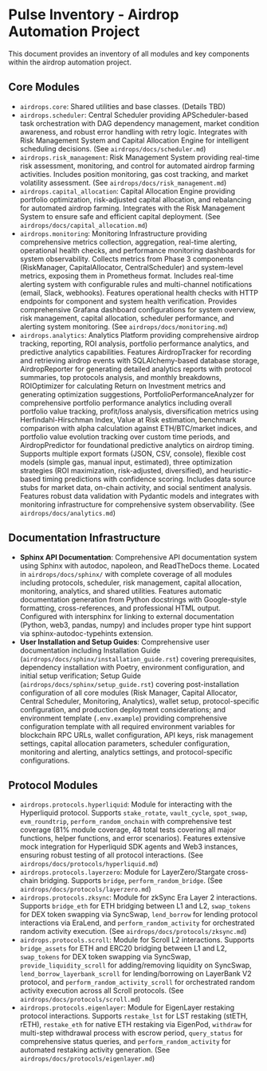 # Pulse Inventory - Airdrop Automation Project

This document provides an inventory of all modules and key components within the airdrop automation project.

## Core Modules
*   `airdrops.core`: Shared utilities and base classes. (Details TBD)
*   `airdrops.scheduler`: Central Scheduler providing APScheduler-based task orchestration with DAG dependency management, market condition awareness, and robust error handling with retry logic. Integrates with Risk Management System and Capital Allocation Engine for intelligent scheduling decisions. (See `airdrops/docs/scheduler.md`)
*   `airdrops.risk_management`: Risk Management System providing real-time risk assessment, monitoring, and control for automated airdrop farming activities. Includes position monitoring, gas cost tracking, and market volatility assessment. (See `airdrops/docs/risk_management.md`)
*   `airdrops.capital_allocation`: Capital Allocation Engine providing portfolio optimization, risk-adjusted capital allocation, and rebalancing for automated airdrop farming. Integrates with the Risk Management System to ensure safe and efficient capital deployment. (See `airdrops/docs/capital_allocation.md`)
*   `airdrops.monitoring`: Monitoring Infrastructure providing comprehensive metrics collection, aggregation, real-time alerting, operational health checks, and performance monitoring dashboards for system observability. Collects metrics from Phase 3 components (RiskManager, CapitalAllocator, CentralScheduler) and system-level metrics, exposing them in Prometheus format. Includes real-time alerting system with configurable rules and multi-channel notifications (email, Slack, webhooks). Features operational health checks with HTTP endpoints for component and system health verification. Provides comprehensive Grafana dashboard configurations for system overview, risk management, capital allocation, scheduler performance, and alerting system monitoring. (See `airdrops/docs/monitoring.md`)
*   `airdrops.analytics`: Analytics Platform providing comprehensive airdrop tracking, reporting, ROI analysis, portfolio performance analytics, and predictive analytics capabilities. Features AirdropTracker for recording and retrieving airdrop events with SQLAlchemy-based database storage, AirdropReporter for generating detailed analytics reports with protocol summaries, top protocols analysis, and monthly breakdowns, ROIOptimizer for calculating Return on Investment metrics and generating optimization suggestions, PortfolioPerformanceAnalyzer for comprehensive portfolio performance analytics including overall portfolio value tracking, profit/loss analysis, diversification metrics using Herfindahl-Hirschman Index, Value at Risk estimation, benchmark comparison with alpha calculation against ETH/BTC/market indices, and portfolio value evolution tracking over custom time periods, and AirdropPredictor for foundational predictive analytics on airdrop timing. Supports multiple export formats (JSON, CSV, console), flexible cost models (simple gas, manual input, estimated), three optimization strategies (ROI maximization, risk-adjusted, diversified), and heuristic-based timing predictions with confidence scoring. Includes data source stubs for market data, on-chain activity, and social sentiment analysis. Features robust data validation with Pydantic models and integrates with monitoring infrastructure for comprehensive system observability. (See `airdrops/docs/analytics.md`)

## Documentation Infrastructure
*   **Sphinx API Documentation**: Comprehensive API documentation system using Sphinx with autodoc, napoleon, and ReadTheDocs theme. Located in `airdrops/docs/sphinx/` with complete coverage of all modules including protocols, scheduler, risk management, capital allocation, monitoring, analytics, and shared utilities. Features automatic documentation generation from Python docstrings with Google-style formatting, cross-references, and professional HTML output. Configured with intersphinx for linking to external documentation (Python, web3, pandas, numpy) and includes proper type hint support via sphinx-autodoc-typehints extension.
*   **User Installation and Setup Guides**: Comprehensive user documentation including Installation Guide (`airdrops/docs/sphinx/installation_guide.rst`) covering prerequisites, dependency installation with Poetry, environment configuration, and initial setup verification; Setup Guide (`airdrops/docs/sphinx/setup_guide.rst`) covering post-installation configuration of all core modules (Risk Manager, Capital Allocator, Central Scheduler, Monitoring, Analytics), wallet setup, protocol-specific configuration, and production deployment considerations; and environment template (`.env.example`) providing comprehensive configuration template with all required environment variables for blockchain RPC URLs, wallet configuration, API keys, risk management settings, capital allocation parameters, scheduler configuration, monitoring and alerting, analytics settings, and protocol-specific configurations.

## Protocol Modules
*   `airdrops.protocols.hyperliquid`: Module for interacting with the Hyperliquid protocol. Supports `stake_rotate`, `vault_cycle`, `spot_swap`, `evm_roundtrip`, `perform_random_onchain` with comprehensive test coverage (81% module coverage, 48 total tests covering all major functions, helper functions, and error scenarios). Features extensive mock integration for Hyperliquid SDK agents and Web3 instances, ensuring robust testing of all protocol interactions. (See `airdrops/docs/protocols/hyperliquid.md`)
*   `airdrops.protocols.layerzero`: Module for LayerZero/Stargate cross-chain bridging. Supports `bridge`, `perform_random_bridge`. (See `airdrops/docs/protocols/layerzero.md`)
*   `airdrops.protocols.zksync`: Module for zkSync Era Layer 2 interactions. Supports `bridge_eth` for ETH bridging between L1 and L2, `swap_tokens` for DEX token swapping via SyncSwap, `lend_borrow` for lending protocol interactions via EraLend, and `perform_random_activity` for orchestrated random activity execution. (See `airdrops/docs/protocols/zksync.md`)
*   `airdrops.protocols.scroll`: Module for Scroll L2 interactions. Supports `bridge_assets` for ETH and ERC20 bridging between L1 and L2, `swap_tokens` for DEX token swapping via SyncSwap, `provide_liquidity_scroll` for adding/removing liquidity on SyncSwap, `lend_borrow_layerbank_scroll` for lending/borrowing on LayerBank V2 protocol, and `perform_random_activity_scroll` for orchestrated random activity execution across all Scroll protocols. (See `airdrops/docs/protocols/scroll.md`)
*   `airdrops.protocols.eigenlayer`: Module for EigenLayer restaking protocol interactions. Supports `restake_lst` for LST restaking (stETH, rETH), `restake_eth` for native ETH restaking via EigenPod, `withdraw` for multi-step withdrawal process with escrow period, `query_status` for comprehensive status queries, and `perform_random_activity` for automated restaking activity generation. (See `airdrops/docs/protocols/eigenlayer.md`)